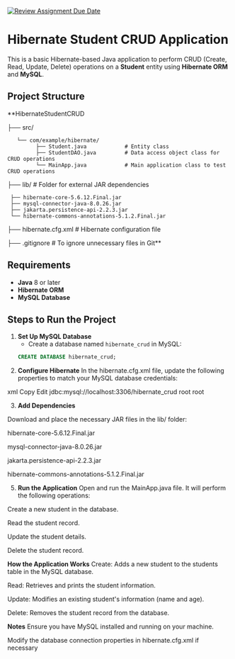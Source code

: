 [![Review Assignment Due Date](https://classroom.github.com/assets/deadline-readme-button-22041afd0340ce965d47ae6ef1cefeee28c7c493a6346c4f15d667ab976d596c.svg)](https://classroom.github.com/a/xoUQweoY)
# Hibernate Student CRUD Application

This is a basic Hibernate-based Java application to perform CRUD (Create, Read, Update, Delete) operations on a **Student** entity using **Hibernate ORM** and **MySQL**.

## Project Structure
**HibernateStudentCRUD

├── src/

       └── com/example/hibernate/
             ├── Student.java            # Entity class
             ├── StudentDAO.java         # Data access object class for CRUD operations
             └── MainApp.java            # Main application class to test CRUD operations
             
├── lib/                             # Folder for external JAR dependencies

     ├── hibernate-core-5.6.12.Final.jar
     ├── mysql-connector-java-8.0.26.jar
     ├── jakarta.persistence-api-2.2.3.jar
     └── hibernate-commons-annotations-5.1.2.Final.jar
     
├── hibernate.cfg.xml               # Hibernate configuration file

├── .gitignore                      # To ignore unnecessary files in Git**


## Requirements

- **Java** 8 or later
- **Hibernate ORM**
- **MySQL Database**

## Steps to Run the Project

1. **Set Up MySQL Database**
   - Create a database named `hibernate_crud` in MySQL:
   ```sql
   CREATE DATABASE hibernate_crud;
2. **Configure Hibernate**
In the hibernate.cfg.xml file, update the following properties to match your MySQL database credentials:

xml
Copy
Edit
<property name="hibernate.connection.url">jdbc:mysql://localhost:3306/hibernate_crud</property>
<property name="hibernate.connection.username">root</property>
<property name="hibernate.connection.password">root</property>


3. **Add Dependencies**


Download and place the necessary JAR files in the lib/ folder:

hibernate-core-5.6.12.Final.jar

mysql-connector-java-8.0.26.jar

jakarta.persistence-api-2.2.3.jar

hibernate-commons-annotations-5.1.2.Final.jar



5. **Run the Application**
Open and run the MainApp.java file. It will perform the following operations:

Create a new student in the database.

Read the student record.

Update the student details.

Delete the student record.

**How the Application Works**
Create: Adds a new student to the students table in the MySQL database.

Read: Retrieves and prints the student information.

Update: Modifies an existing student's information (name and age).

Delete: Removes the student record from the database.


**Notes**
Ensure you have MySQL installed and running on your machine.

Modify the database connection properties in hibernate.cfg.xml if necessary


